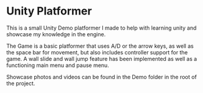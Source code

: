 # Unity Platformer

This is a small Unity Demo platformer I made to help with learning unity and showcase my knowledge in the engine.

The Game is a basic platformer that uses A/D or the arrow keys, as well as the space bar for movement, but also includes controller support for the game.
A wall slide and wall jump feature has been implemented as well as a functioning main menu and pause menu.

Showcase photos and videos can be found in the Demo folder in the root of the project.
